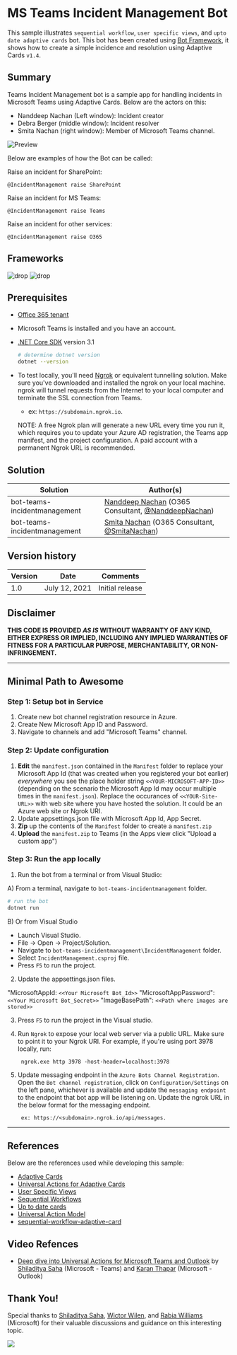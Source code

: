 # MS Teams Incident Management Bot

This sample illustrates `sequential workflow`, `user specific views`, and `upto date adaptive cards` bot.
This bot has been created using [Bot Framework](https://dev.botframework.com), it shows how to create a simple incidence and resolution using Adaptive Cards `v1.4`.

## Summary
Teams Incident Management bot is a sample app for handling incidents in Microsoft Teams using Adaptive Cards. Below are the actors on this:
- Nanddeep Nachan (Left window): Incident creator
- Debra Berger (middle window): Incident resolver
- Smita Nachan (right window): Member of Microsoft Teams channel. 

![Preview](./Docs/Images/preview.gif)

Below are examples of how the Bot can be called:

Raise an incident for SharePoint:
```
@IncidentManagement raise SharePoint
```

Raise an incident for MS Teams:
```
@IncidentManagement raise Teams
```

Raise an incident for other services:
```
@IncidentManagement raise O365
```

## Frameworks

![drop](https://img.shields.io/badge/.NET&nbsp;Core-3.1-green.svg)
![drop](https://img.shields.io/badge/Bot&nbsp;Framework-3.0-green.svg)

## Prerequisites

* [Office 365 tenant](https://developer.microsoft.com/en-us/microsoft-365/dev-program)
* Microsoft Teams is installed and you have an account.
* [.NET Core SDK](https://dotnet.microsoft.com/download) version 3.1

  ```bash
  # determine dotnet version
  dotnet --version
  ```
  
* To test locally, you'll need [Ngrok](https://ngrok.com/download) or equivalent tunnelling solution.
Make sure you've downloaded and installed the ngrok on your local machine. ngrok will tunnel requests from the Internet to your local computer and terminate the SSL connection from Teams.

    * ex: `https://subdomain.ngrok.io`.
    
	 NOTE: A free Ngrok plan will generate a new URL every time you run it, which requires you to update your Azure AD registration, the Teams app manifest, and the project configuration. A paid account with a permanent Ngrok URL is recommended.

## Solution

Solution|Author(s)
--------|---------
bot-teams-incidentmanagement | [Nanddeep Nachan](https://www.linkedin.com/in/nanddeepnachan/) (O365 Consultant, [@NanddeepNachan](https://twitter.com/NanddeepNachan))
bot-teams-incidentmanagement | [Smita Nachan](https://www.linkedin.com/in/smitanachan/) (O365 Consultant, [@SmitaNachan](https://twitter.com/SmitaNachan))

## Version history

Version|Date|Comments
-------|----|--------
1.0|July 12, 2021|Initial release

## Disclaimer

**THIS CODE IS PROVIDED *AS IS* WITHOUT WARRANTY OF ANY KIND, EITHER EXPRESS OR IMPLIED, INCLUDING ANY IMPLIED WARRANTIES OF FITNESS FOR A PARTICULAR PURPOSE, MERCHANTABILITY, OR NON-INFRINGEMENT.**

---

## Minimal Path to Awesome

### Step 1: Setup bot in Service
1. Create new bot channel registration resource in Azure.
2. Create New Microsoft App ID and Password.
3. Navigate to channels and add "Microsoft Teams" channel.

### Step 2: Update configuration
1. **Edit** the `manifest.json` contained in the `Manifest` folder to replace your Microsoft App Id (that was created when you registered your bot earlier) *everywhere* you see the place holder string `<<YOUR-MICROSOFT-APP-ID>>` (depending on the scenario the Microsoft App Id may occur multiple times in the `manifest.json`). Replace the occurances of `<<YOUR-Site-URL>>` with web site where you have hosted the solution. It could be an Azure web site or Ngrok URI.
2. Update appsettings.json file with Microsoft App Id, App Secret.
3. **Zip** up the contents of the `Manifest` folder to create a `manifest.zip`
4. **Upload** the `manifest.zip` to Teams (in the Apps view click "Upload a custom app")

### Step 3: Run the app locally 
1. Run the bot from a terminal or from Visual Studio:

  A) From a terminal, navigate to `bot-teams-incidentmanagement` folder.

  ```bash
  # run the bot
  dotnet run
  ```

  B) Or from Visual Studio

  - Launch Visual Studio.
  - File -> Open -> Project/Solution.
  - Navigate to `bot-teams-incidentmanagement\IncidentManagement` folder.
  - Select `IncidentManagement.csproj` file.
  - Press `F5` to run the project.

2. Update the appsettings.json files. 

  "MicrosoftAppId: `<<Your Microsoft Bot_Id>>`
  "MicrosoftAppPassword": `<<Your Microsoft Bot_Secret>>`
  "ImageBasePath": `<<Path where images are stored>>`

3. Press `F5` to run the project in the Visual studio.

4. Run `Ngrok` to expose your local web server via a public URL. Make sure to point it to your Ngrok URI. For example, if you're using port 3978 locally, run:

		ngrok.exe http 3978 -host-header=localhost:3978

5. Update messaging endpoint in the `Azure Bots Channel Registration`. Open the `Bot channel registration`, click on `Configuration/Settings` on the left pane, whichever is available and update the `messaging endpoint` to the endpoint that bot app will be listening on. Update the ngrok URL in the below format for the messaging endpoint.

		ex: https://<subdomain>.ngrok.io/api/messages.

---

## References

Below are the references used while developing this sample:

- [Adaptive Cards](https://adaptivecards.io/)
- [Universal Actions for Adaptive Cards](https://docs.microsoft.com/en-us/microsoftteams/platform/task-modules-and-cards/cards/universal-actions-for-adaptive-cards/)
- [User Specific Views](https://docs.microsoft.com/en-us/microsoftteams/platform/task-modules-and-cards/cards/universal-actions-for-adaptive-cards/user-specific-views/)
- [Sequential Workflows](https://docs.microsoft.com/en-us/microsoftteams/platform/task-modules-and-cards/cards/universal-actions-for-adaptive-cards/sequential-workflows/)
- [Up to date cards](https://docs.microsoft.com/en-us/microsoftteams/platform/task-modules-and-cards/cards/universal-actions-for-adaptive-cards/up-to-date-views/)
- [Universal Action Model](https://docs.microsoft.com/en-us/adaptive-cards/authoring-cards/universal-action-model/)
- [sequential-workflow-adaptive-card](https://github.com/OfficeDev/Microsoft-Teams-Samples/tree/main/samples/bot-sequential-flow-adaptive-cards/csharp)


## Video Refences

- [Deep dive into Universal Actions for Microsoft Teams and Outlook](https://www.youtube.com/watch?v=mwWAFw8df50) by [Shiladitya Saha](https://www.linkedin.com/in/shiladityasaha/) (Microsoft - Teams) and [Karan Thapar](https://www.linkedin.com/in/karanthapar91/) (Microsoft - Outlook)

## Thank You!

Special thanks to [Shiladitya Saha](https://www.linkedin.com/in/shiladityasaha/), [Wictor Wilen](https://www.linkedin.com/in/wictorw/), and [Rabia Williams](https://www.linkedin.com/in/rabiawilliams/) (Microsoft) for their valuable discussions and guidance on this interesting topic.

<img src="https://telemetry.sharepointpnp.com/teams-dev-samples/samples/bot-teams-incidentmanagement" />
